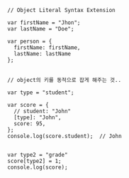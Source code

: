       // Object Literal Syntax Extension

      var firstName = "Jhon";
      var lastName = "Doe";

      var person = {
        firstName: firstName,
        lastName: lastName
      };


      // object의 키를 동적으로 잡게 해주는 것..

      var type = "student";
      
      var score = {
        // student: "John"
        [type]: "John",
        score: 95,
      };
      console.log(score.student);  // John 
      

      var type2 = "grade"
      score[type2] = 1;
      console.log(score);
